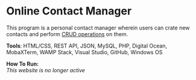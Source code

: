# Online Contact Manager
This program is a personal contact manager wherein users can crate new contacts and perform [CRUD operations](https://en.wikipedia.org/wiki/Create,_read,_update_and_delete) on them. 

**Tools**: HTML/CSS, REST API, JSON, MySQL, PHP, Digital Ocean, MobaXTerm, WAMP Stack, Visual Studio, GitHub, Windows OS

**How To Run:**</br>
_This website is no longer active_



